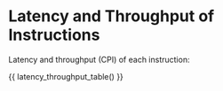 # Latency and Throughput of Instructions

Latency and throughput (CPI) of each instruction:

{{ latency_throughput_table() }}
